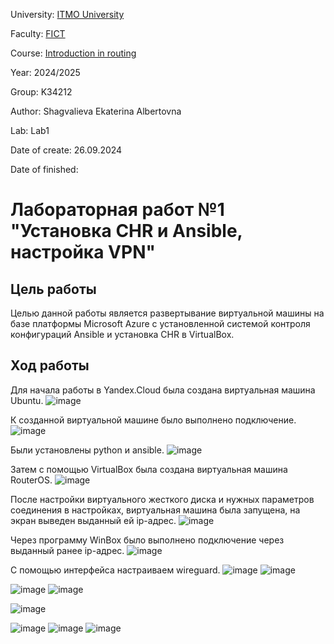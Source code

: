 University: [ITMO University](https://itmo.ru/ru/)

Faculty: [FICT](https://fict.itmo.ru)

Course: [Introduction in routing](https://github.com/itmo-ict-faculty/introduction-in-routing)

Year: 2024/2025

Group: K34212

Author: Shagvalieva Ekaterina Albertovna

Lab: Lab1

Date of create: 26.09.2024

Date of finished: 

# Лабораторная работ №1 "Установка CHR и Ansible, настройка VPN"

## Цель работы

Целью данной работы является развертывание виртуальной машины на базе платформы Microsoft Azure с установленной системой контроля конфигураций Ansible и установка CHR в VirtualBox.

## Ход работы

Для начала работы в Yandex.Cloud была создана виртуальная машина Ubuntu.
![image](https://github.com/user-attachments/assets/665643d7-de62-4a73-a92f-7fc8fff4bca0)

К созданной виртуальной машине было выполнено подключение.
![image](https://github.com/user-attachments/assets/9c5681ef-593f-437b-9a67-930d43c39361)

Были установлены python и ansible.
![image](https://github.com/user-attachments/assets/bb166d53-d049-4c6e-bee7-297c7f6ab0c6)

Затем с помощью VirtualBox была создана виртуальная машина RouterOS.
![image](https://github.com/user-attachments/assets/696f53ab-8a22-4172-94eb-7f66d9246d6e)

После настройки виртуального жесткого диска и нужных параметров соединения в настройках, виртуальная машина была запущена, на экран выведен выданный ей ip-адрес.
![image](https://github.com/user-attachments/assets/3fe93a86-fbcc-46c3-9b67-93c0bedd4652)

Через программу WinBox было выполнено подключение через выданный ранее ip-адрес.
![image](https://github.com/user-attachments/assets/ca0b326d-6054-4521-be31-9d1176e25e81)

С помощью интерфейса настраиваем wireguard. 
![image](https://github.com/user-attachments/assets/dac8fbbe-cf79-4c33-9106-64b3700352fd)
![image](https://github.com/user-attachments/assets/19947a0d-49c4-4e00-81a0-489f5aaa5769)



![image](https://github.com/user-attachments/assets/e21e31fa-9ba4-4401-9ebf-93ab40399119)
![image](https://github.com/user-attachments/assets/f6ffea5c-d098-463a-9ed0-35e53601373e)

![image](https://github.com/user-attachments/assets/09a8a8eb-c1a4-4bb3-ac24-371524087edd)

![image](https://github.com/user-attachments/assets/c835b360-c5a8-4137-b46c-7b30f3ce4d3d)
![image](https://github.com/user-attachments/assets/e0c901f4-0196-4b99-805a-b0bb6f4f7cba)
![image](https://github.com/user-attachments/assets/9e6b8760-9701-4032-9c18-ecc991a1c72f)





